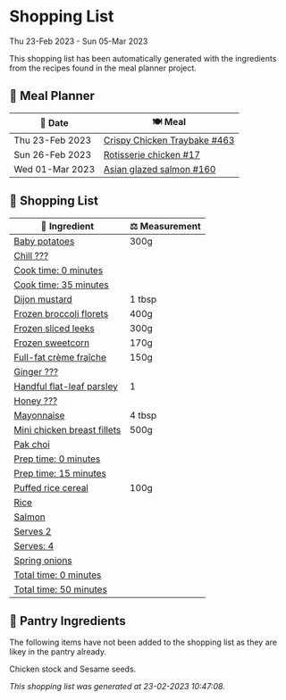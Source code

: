 # Shopping List

Thu 23-Feb 2023 - Sun 05-Mar 2023

This shopping list has been automatically generated with the ingredients from the recipes found in the meal planner project.

## 📅 Meal Planner

|📅 Date| 🍽️ Meal|
|----|----|
|Thu 23-Feb 2023|[Crispy Chicken Traybake #463](https://github.com/jcallaghan/The-Cookbook/issues/463)|
|Sun 26-Feb 2023|[Rotisserie chicken #17](https://github.com/jcallaghan/The-Cookbook/issues/17)|
|Wed 01-Mar 2023|[Asian glazed salmon #160](https://github.com/jcallaghan/The-Cookbook/issues/160)|

## 🛒 Shopping List

| 🍌 Ingredient| ⚖️ Measurement|
|----------|-----------|
|[Baby potatoes](https://www.sainsburys.co.uk/gol-ui/SearchResults/Baby%20potatoes)|300g|
|[Chill ???](https://www.sainsburys.co.uk/gol-ui/SearchResults/Chill%20???)||
|[Cook time: 0 minutes](https://www.sainsburys.co.uk/gol-ui/SearchResults/Cook%20time:%200%20minutes)||
|[Cook time: 35 minutes](https://www.sainsburys.co.uk/gol-ui/SearchResults/Cook%20time:%2035%20minutes)||
|[Dijon mustard](https://www.sainsburys.co.uk/gol-ui/SearchResults/Dijon%20mustard)|1 tbsp|
|[Frozen broccoli florets](https://www.sainsburys.co.uk/gol-ui/SearchResults/Frozen%20broccoli%20florets)|400g|
|[Frozen sliced leeks](https://www.sainsburys.co.uk/gol-ui/SearchResults/Frozen%20sliced%20leeks)|300g|
|[Frozen sweetcorn](https://www.sainsburys.co.uk/gol-ui/SearchResults/Frozen%20sweetcorn)|170g|
|[Full-fat crème fraîche](https://www.sainsburys.co.uk/gol-ui/SearchResults/Full-fat%20crème%20fraîche)|150g|
|[Ginger ???](https://www.sainsburys.co.uk/gol-ui/SearchResults/Ginger%20???)||
|[Handful flat-leaf parsley](https://www.sainsburys.co.uk/gol-ui/SearchResults/Handful%20flat-leaf%20parsley)|1|
|[Honey ???](https://www.sainsburys.co.uk/gol-ui/SearchResults/Honey%20???)||
|[Mayonnaise](https://www.sainsburys.co.uk/gol-ui/SearchResults/Mayonnaise)|4 tbsp|
|[Mini chicken breast fillets](https://www.sainsburys.co.uk/gol-ui/SearchResults/Mini%20chicken%20breast%20fillets)|500g|
|[Pak choi](https://www.sainsburys.co.uk/gol-ui/SearchResults/Pak%20choi)||
|[Prep time: 0 minutes](https://www.sainsburys.co.uk/gol-ui/SearchResults/Prep%20time:%200%20minutes)||
|[Prep time: 15 minutes](https://www.sainsburys.co.uk/gol-ui/SearchResults/Prep%20time:%2015%20minutes)||
|[Puffed rice cereal](https://www.sainsburys.co.uk/gol-ui/SearchResults/Puffed%20rice%20cereal)|100g|
|[Rice](https://www.sainsburys.co.uk/gol-ui/SearchResults/Rice)||
|[Salmon](https://www.sainsburys.co.uk/gol-ui/SearchResults/Salmon)||
|[Serves 2](https://www.sainsburys.co.uk/gol-ui/SearchResults/Serves%202)||
|[Serves: 4](https://www.sainsburys.co.uk/gol-ui/SearchResults/Serves:%204)||
|[Spring onions](https://www.sainsburys.co.uk/gol-ui/SearchResults/Spring%20onions)||
|[Total time: 0 minutes](https://www.sainsburys.co.uk/gol-ui/SearchResults/Total%20time:%200%20minutes)||
|[Total time: 50 minutes](https://www.sainsburys.co.uk/gol-ui/SearchResults/Total%20time:%2050%20minutes)||

## 🏪 Pantry Ingredients

The following items have not been added to the shopping list as they are likey in the pantry already.

Chicken stock and Sesame seeds.


_This shopping list was generated at 23-02-2023 10:47:08._